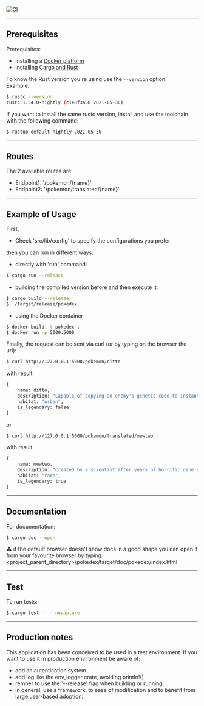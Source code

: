 
[![CI](https://github.com/Alez87/pokedex/actions/workflows/ci.yml/badge.svg)](https://github.com/Alez87/pokedex/actions/workflows/ci.yml)

-------------------------------

## Prerequisites

Prerequisites:
 - Installing a [Docker platform](https://docs.docker.com/get-docker)
 - Installing [Cargo and Rust](https://doc.rust-lang.org/cargo/getting-started/installation.html)

To know the Rust version you're using use the `--version` option.  
Example:
```bash
$ rustc --version
rustc 1.54.0-nightly (c1e8f3a58 2021-05-30)
```
If you want to install the same rustc version, install and use the toolchain with the following command:

```bash
$ rustup default nightly-2021-05-30
```
-------------------------------

## Routes

The 2 available routes are:

- Endpoint1: '/pokemon/{name}'
- Endpoint2: '/pokemon/translated/{name}'

-------------------------------

## Example of Usage

First, 

 - Check 'src/lib/config' to specify the configurations you prefer

then you can run in different ways:

- directly with 'run' command:
```bash
$ cargo run --release
```

- building the compiled version before and then execute it:
```bash
$ cargo build --release
$ ./target/release/pokedex
```

- using the Docker container
```bash
$ docker build -t pokedex .
$ docker run -p 5000:5000
```

Finally, the request can be sent via curl (or by typing on the browser the url):
```bash
$ curl http://127.0.0.1:5000/pokemon/ditto
```
with result
```bash
{
    name: ditto,
    description: "Capable of copying an enemy's genetic code to instantly transform itself into a duplicate of the enemy.",
    habitat: "urban",
    is_legendary: false
}
```

or
```bash
$ curl http://127.0.0.1:5000/pokemon/translated/mewtwo
```
with result
```bash
{
    name: mewtwo,
    description: "Created by a scientist after years of horrific gene splicing and dna engineering experiments, it was.",
    habitat: "rare",
    is_legendary: true
}
```

-------------------------------

## Documentation

For documentation:

```bash
$ cargo doc --open
```

:warning: if the default browser doesn't show docs in a good shape you can open it from your favourite browser by typing <project_parent_directory>/pokedex/target/doc/pokedex/index.html

-------------------------------

## Test

To run tests:
```bash
$ cargo test -- --nocapture
```

-------------------------------

## Production notes

This application has been conceived to be used in a test environment.
If you want to use it in production environment be aware of:
- add an autentication system
- add log like the env_logger crate, avoiding println!()
- rember to use the '--release' flag when building or running
- in general, use a framework, to ease of modification and to benefit from large user-based adoption.
